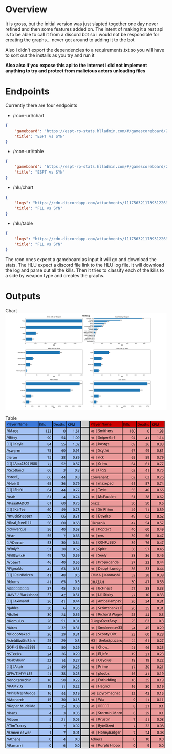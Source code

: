 # Overview
It is gross, but the initial version was just slapted together one day never refined and then some features added on. The intent of making it a rest api is to be able to call it from a discord bot so i would not be responsible for creating the graphs... never got around to adding it to the bot

Also i didn't export the dependencies to a requirements.txt so you will have to sort out the installs as you try and run it

__**Also also if you expose this api to the internet i did not implement anything to try and protect from malicious actors unloading files**__
# Endpoints
Currently there are four endpoints
- /rcon-url/chart
```json
{
    "gameboard": "https://espt-rp-stats.hlladmin.com/#/gamescoreboard/21683",
    "title": "ESPT vs SYN"
}
```
- /rcon-url/table
```json
{
    "gameboard": "https://espt-rp-stats.hlladmin.com/#/gamescoreboard/21683",
    "title": "ESPT vs SYN"
}
```
- /hlu/chart
```json
{
    "logs": "https://cdn.discordapp.com/attachments/1117563211739312269/1163125372913717429/icfsyn1015_log.txt",
    "title": "FLL vs SYN"
}
```
- /hlu/table
```json
{
    "logs": "https://cdn.discordapp.com/attachments/1117563211739312269/1163125372913717429/icfsyn1015_log.txt",
    "title": "FLL vs SYN"
}
```


The rcon ones expect a gameboard as input it will go and download the stats. The HLU expect a discord file link to the HLU log file. It will download the log and parse out all the kills. Then it tries to classify each of the kills to a side by weapon type and creates the graphs.

# Outputs
Chart
![](./api/plot.png)

Table
![](./api/table_image.png)
